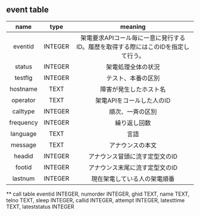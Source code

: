 ## event table
|name|type|meaning|
|:-----:|:-----:|:-----:|
|eventid|INTEGER|架電要求APIコール毎に一意に発行するID。履歴を取得する際にはこのIDを指定して行う。|
|status|INTEGER|架電処理全体の状況|
|testflg|INTEGER|テスト、本番の区別|
|hostname|TEXT|障害が発生したホスト名|
|operator|TEXT|架電APIをコールした人のID|
|calltype|INTEGER|順次、一斉の区別|
|frequency|INTEGER|繰り返し回数|
|language|TEXT|言語|
|message|TEXT|アナウンスの本文|
|headid|INTEGER|アナウンス冒頭に流す定型文のID|
|footid|INTEGER|アナウンス末尾に流す定型文のID|
|lastnum|INTEGER|現在架電している人の架電順番|

** call table
eventid INTEGER, numorder INTEGER, ghid TEXT, name TEXT, telno TEXT, sleep INTEGER, callid INTEGER, attempt INTEGER, latesttime TEXT, lateststatus INTEGER
